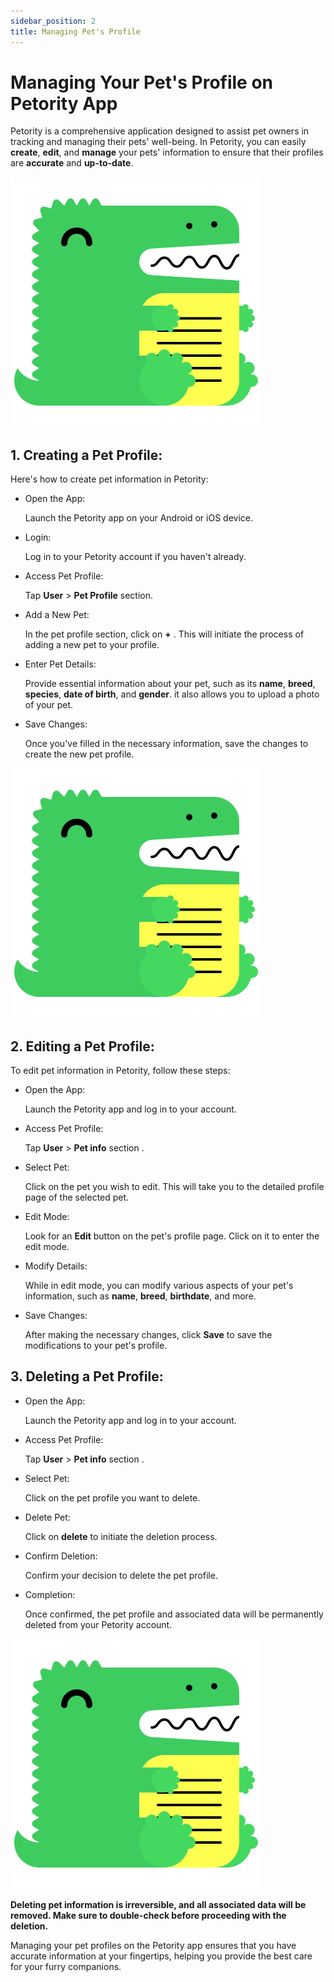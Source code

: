 ```yaml
---
sidebar_position: 2
title: Managing Pet's Profile
---
```


# Managing Your Pet's Profile on Petority App
Petority is a comprehensive application designed to assist pet owners in tracking and managing their pets' well-being.
In Petority, you can easily **create**, **edit**, and **manage** your pets' information to ensure that their profiles are **accurate** and **up-to-date**.

![pet info page](/img/logo.svg)

## 1. Creating a Pet Profile:
Here's how to create pet information in Petority:

+ Open the App:

    Launch the Petority app on your Android or iOS device.

+ Login:

    Log in to your Petority account if you haven't already.

+ Access Pet Profile:
  
    Tap **User** > **Pet Profile** section.

+ Add a New Pet:
 
    In the pet profile section, click on **+** . This will initiate the process of adding a new pet to your profile.

+ Enter Pet Details:
  
    Provide essential information about your pet, such as its **name**, **breed**, **species**, **date of birth**, and **gender**. it also allows you to upload a photo of your pet.

+ Save Changes:

    Once you've filled in the necessary information, save the changes to create the new pet profile.

![create](/img/logo.svg)

## 2. Editing a Pet Profile:

To edit pet information in Petority, follow these steps:

+ Open the App:

    Launch the Petority app and log in to your account.
  
+ Access Pet Profile: 

   Tap **User** > **Pet info** section .

+ Select Pet: 

     Click on the pet you wish to edit. This will take you to the detailed profile page of the selected pet.

+ Edit Mode: 

    Look for an **Edit** button on the pet's profile page. Click on it to enter the edit mode.

+ Modify Details:
 
    While in edit mode, you can modify various aspects of your pet's information, such as **name**, **breed**, **birthdate**, and more. 

+ Save Changes: 

    After making the necessary changes, click **Save** to save the modifications to your pet's profile.

## 3. Deleting a Pet Profile:
+ Open the App:

    Launch the Petority app and log in to your account.

+ Access Pet Profile: 

   Tap **User** > **Pet info** section .

+ Select Pet: 

     Click on the pet profile you want to delete.

+ Delete Pet:

    Click on **delete** to initiate the deletion process.

+ Confirm Deletion:

    Confirm your decision to delete the pet profile.

+ Completion:

    Once confirmed, the pet profile and associated data will be permanently deleted from your Petority account.

![delete](/img/logo.svg)

**Deleting pet information is irreversible, and all associated data will be removed. Make sure to double-check before proceeding with the deletion.** 

Managing your pet profiles on the Petority app ensures that you have accurate information at your fingertips, helping you provide the best care for your furry companions.
